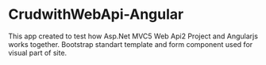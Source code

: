 # CrudwithWebApi-Angular
This app created to test how Asp.Net MVC5 Web Api2 Project and Angularjs works together.
Bootstrap standart template and form component used for visual part of site.
